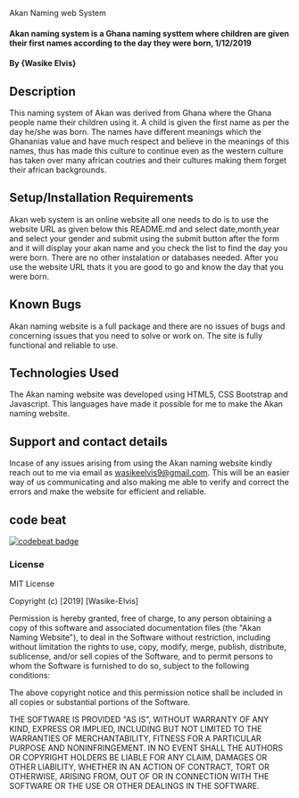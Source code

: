 Akan Naming web System
#### Akan naming system is a Ghana naming systtem where children are given their first names according to the day they were born, 1/12/2019
#### By **{Wasike Elvis}**
## Description
This naming system of Akan was derived from Ghana where the Ghana people name their children using it. A child is given the first name as per the day he/she was born. The names have different meanings which the Ghananias value and have much respect and believe in the meanings of this names, thus has made this culture to continue even as the western culture has taken over many african coutries and their cultures making them forget their african backgrounds. 
## Setup/Installation Requirements
Akan web system is an online website all one needs to do is to use the website URL as given below this README.md and select date,month,year and select your gender and submit using the submit button after the form and it will display your akan name and you check the list to find the day you were born.
There are no other instalation or databases needed. After you use the website URL thats it you are good to go and know the day that you were born.
## Known Bugs
Akan naming website is a full package and there are no issues of bugs and concerning issues that you need to solve or work on. The site is fully functional and reliable to use.
## Technologies Used
The Akan naming website was developed using HTML5, CSS Bootstrap and Javascript. This languages have made it possible for me to make the Akan naming website.
## Support and contact details
Incase of any issues arising from using the Akan naming website kindly reach out to me via email as wasikeelvis9@gmail.com. This will be an easier way of us communicating and also making me able to verify 
and correct the errors and make the website for efficient and reliable.
## code beat
[![codebeat badge](https://codebeat.co/badges/c275ec88-53a4-45d8-9c8c-50213d045c43)](https://codebeat.co/projects/github-com-wasike-elvis-akan-master) 
### License
MIT License

Copyright (c) [2019] [Wasike-Elvis]

Permission is hereby granted, free of charge, to any person obtaining a copy
of this software and associated documentation files (the "Akan Naming Website"), to deal
in the Software without restriction, including without limitation the rights
to use, copy, modify, merge, publish, distribute, sublicense, and/or sell
copies of the Software, and to permit persons to whom the Software is
furnished to do so, subject to the following conditions:

The above copyright notice and this permission notice shall be included in all
copies or substantial portions of the Software.

THE SOFTWARE IS PROVIDED "AS IS", WITHOUT WARRANTY OF ANY KIND, EXPRESS OR
IMPLIED, INCLUDING BUT NOT LIMITED TO THE WARRANTIES OF MERCHANTABILITY,
FITNESS FOR A PARTICULAR PURPOSE AND NONINFRINGEMENT. IN NO EVENT SHALL THE
AUTHORS OR COPYRIGHT HOLDERS BE LIABLE FOR ANY CLAIM, DAMAGES OR OTHER
LIABILITY, WHETHER IN AN ACTION OF CONTRACT, TORT OR OTHERWISE, ARISING FROM,
OUT OF OR IN CONNECTION WITH THE SOFTWARE OR THE USE OR OTHER DEALINGS IN THE
SOFTWARE.
##